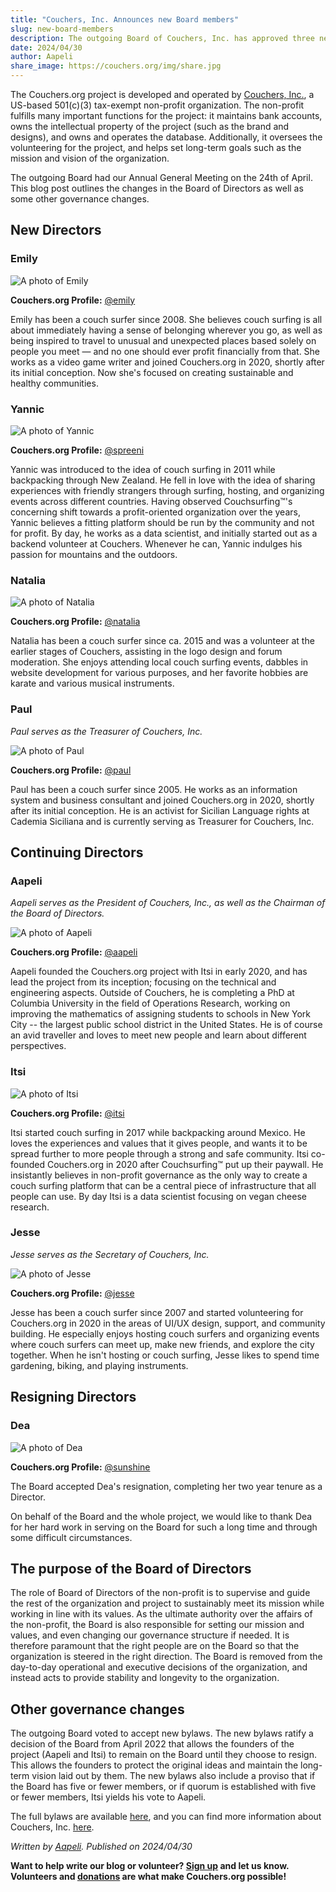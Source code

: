 ```yaml
---
title: "Couchers, Inc. Announces new Board members"
slug: new-board-members
description: The outgoing Board of Couchers, Inc. has approved three new Directors to the Board of Directors of the 501(c)(3) non-profit backing the Couchers.org project. Learn more about the Board of Directors and some minor tweaks to our governance.
date: 2024/04/30
author: Aapeli
share_image: https://couchers.org/img/share.jpg
---
```


The Couchers.org project is developed and operated by [Couchers, Inc.](/foundation), a US-based 501(c)(3) tax-exempt non-profit organization. The non-profit fulfills many important functions for the project: it maintains bank accounts, owns the intellectual property of the project (such as the brand and designs), and owns and operates the database. Additionally, it oversees the volunteering for the project, and helps set long-term goals such as the mission and vision of the organization.

The outgoing Board had our Annual General Meeting on the 24th of April. This blog post outlines the changes in the Board of Directors as well as some other governance changes.

## New Directors

### Emily

![A photo of Emily](https://user-media.couchershq.org/media/img/full/0e8600bfd8d37eba17ad75485efe3ff7e12ed31b743ec848af55ec7af221da5a.jpg)

**Couchers.org Profile:** [@emily](/user/emily)

Emily has been a couch surfer since 2008. She believes couch surfing is all about immediately having a sense of belonging wherever you go, as well as being inspired to travel to unusual and unexpected places based solely on people you meet — and no one should ever profit financially from that. She works as a video game writer and joined Couchers.org in 2020, shortly after its initial conception. Now she's focused on creating sustainable and healthy communities.

### Yannic

![A photo of Yannic](https://user-media.couchershq.org/media/img/full/db3866e3807402b100fd987e0f36cab6901bf33089c9a069837dbd6d79e1b27d.jpg)

**Couchers.org Profile:** [@spreeni](/user/spreeni)

Yannic was introduced to the idea of couch surfing in 2011 while backpacking through New Zealand. He fell in love with the idea of sharing experiences with friendly strangers through surfing, hosting, and organizing events across different countries. Having observed Couchsurfing™'s concerning shift towards a profit-oriented organization over the years, Yannic believes a fitting platform should be run by the community and not for profit. By day, he works as a data scientist, and initially started out as a backend volunteer at Couchers. Whenever he can, Yannic indulges his passion for mountains and the outdoors.

### Natalia

![A photo of Natalia](https://user-media.couchershq.org/media/img/full/dccc6d88339d83b3b9b9daa352ea95cf4e9e902f2b05501ece6022b17bfcb311.jpg)

**Couchers.org Profile:** [@natalia](/user/natalia)

Natalia has been a couch surfer since ca. 2015 and was a volunteer at the earlier stages of Couchers, assisting in the logo design and forum moderation. She enjoys attending local couch surfing events, dabbles in website development for various purposes, and her favorite hobbies are karate and various musical instruments.

### Paul

*Paul serves as the Treasurer of Couchers, Inc.*

![A photo of Paul](https://user-media.couchershq.org/media/img/full/8806cd0b91672561182d9d30cba8cffe614f90aec446311d26d002cedf8b679f.jpg)

**Couchers.org Profile:** [@paul](/user/paul)

Paul has been a couch surfer since 2005. He works as an information system and business consultant and joined Couchers.org in 2020, shortly after its initial conception.  He is an activist for Sicilian Language rights at Cademia Siciliana and is currently serving as Treasurer for Couchers, Inc.

## Continuing Directors

### Aapeli

*Aapeli serves as the President of Couchers, Inc., as well as the Chairman of the Board of Directors.*

![A photo of Aapeli](https://user-media.couchershq.org/media/img/full/8b2916c5458ca9c725083d6af02a7cb834d03d76f42b36b705cecfa7e6714ee0.jpg)

**Couchers.org Profile:** [@aapeli](/user/aapeli)

Aapeli founded the Couchers.org project with Itsi in early 2020, and has lead the project from its inception; focusing on the technical and engineering aspects. Outside of Couchers, he is completing a PhD at Columbia University in the field of Operations Research, working on improving the mathematics of assigning students to schools in New York City -- the largest public school district in the United States. He is of course an avid traveller and loves to meet new people and learn about different perspectives.

### Itsi

![A photo of Itsi](https://user-media.couchershq.org/media/img/full/1135e446dc964993c41d9e3cc8c61728ee4e64db5b1864803a950f8eddf2d784.jpg)

**Couchers.org Profile:** [@itsi](/user/itsi)

Itsi started couch surfing in 2017 while backpacking around Mexico. He loves the experiences and values that it gives people, and wants it to be spread further to more people through a strong and safe community. Itsi co-founded Couchers.org in 2020 after Couchsurfing™ put up their paywall. He insistantly believes in non-profit governance as the only way to create a couch surfing platform that can be a central piece of infrastructure that all people can use. By day Itsi is a data scientist focusing on vegan cheese research.

### Jesse

*Jesse serves as the Secretary of Couchers, Inc.*

![A photo of Jesse](https://user-media.couchershq.org/media/img/full/e9be76b441fbefa78d83de37986abf39fc89a2886d86d6114d0e470c49c7ab63.jpg)

**Couchers.org Profile:** [@jesse](/user/jesse)

Jesse has been a couch surfer since 2007 and started volunteering for Couchers.org in 2020 in the areas of UI/UX design, support, and community building. He especially enjoys hosting couch surfers and organizing events where couch surfers can meet up, make new friends, and explore the city together. When he isn't hosting or couch surfing, Jesse likes to spend time gardening, biking, and playing instruments.

## Resigning Directors

### Dea

![A photo of Dea](https://user-media.couchershq.org/media/img/full/b594547878b6f79e881000480af37efbdea411599cfa10702a3491a47c5724d3.jpg)

**Couchers.org Profile:** [@sunshine](/user/sunshine)

The Board accepted Dea's resignation, completing her two year tenure as a Director.

On behalf of the Board and the whole project, we would like to thank Dea for her hard work in serving on the Board for such a long time and through some difficult circumstances.

## The purpose of the Board of Directors

The role of Board of Directors of the non-profit is to supervise and guide the rest of the organization and project to sustainably meet its mission while working in line with its values. As the ultimate authority over the affairs of the non-profit, the Board is also responsible for setting our mission and values, and even changing our governance structure if needed. It is therefore paramount that the right people are on the Board so that the organization is steered in the right direction. The Board is removed from the day-to-day operational and executive decisions of the organization, and instead acts to provide stability and longevity to the organization.

## Other governance changes

The outgoing Board voted to accept new bylaws. The new bylaws ratify a decision of the Board from April 2022 that allows the founders of the project (Aapeli and Itsi) to remain on the Board until they choose to resign. This allows the founders to protect the original ideas and maintain the long-term vision laid out by them. The new bylaws also include a proviso that if the Board has five or fewer members, or if quorum is established with five or fewer members, Itsi yields his vote to Aapeli.

The full bylaws are available [here](/foundation/bylaws.pdf), and you can find more information about Couchers, Inc. [here](/foundation).

_Written by [Aapeli](/user/aapeli). Published on 2024/04/30_

**Want to help write our blog or volunteer? [Sign up](/volunteer) and let us know. Volunteers and [donations](/donate) are what make Couchers.org possible!**
